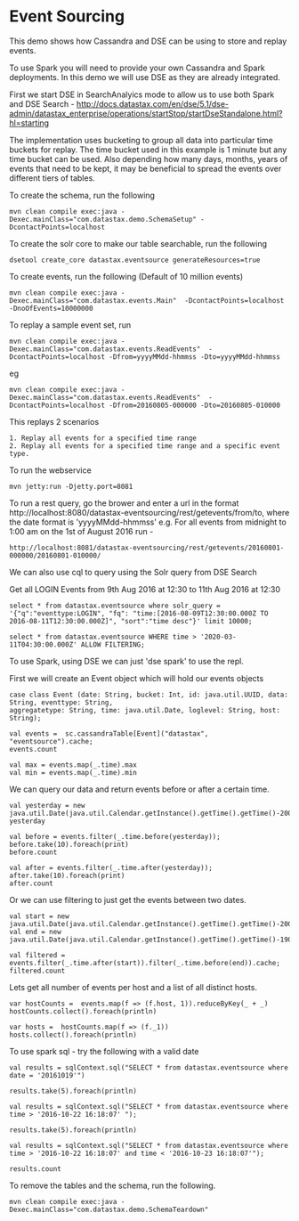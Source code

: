 Event Sourcing
========================

This demo shows how Cassandra and DSE can be using to store and replay events. 

To use Spark you will need to provide your own Cassandra and Spark deployments. In this demo we will use DSE as they are already integrated.

First we start DSE in SearchAnalyics mode to allow us to use both Spark and DSE Search - 
http://docs.datastax.com/en/dse/5.1/dse-admin/datastax_enterprise/operations/startStop/startDseStandalone.html?hl=starting

The implementation uses bucketing to group all data into particular time buckets for replay. The time bucket used in this example is 1 minute but any time bucket can be used. Also depending how many days, months, years of events that need to be kept, it may be beneficial to spread the events over different tiers of tables.    

To create the schema, run the following

	mvn clean compile exec:java -Dexec.mainClass="com.datastax.demo.SchemaSetup" -DcontactPoints=localhost
	
To create the solr core to make our table searchable, run the following

	dsetool create_core datastax.eventsource generateResources=true
	
To create events, run the following (Default of 10 million events) 
	
	mvn clean compile exec:java -Dexec.mainClass="com.datastax.events.Main"  -DcontactPoints=localhost -DnoOfEvents=10000000
	
To replay a sample event set, run 

	mvn clean compile exec:java -Dexec.mainClass="com.datastax.events.ReadEvents"  -DcontactPoints=localhost -Dfrom=yyyyMMdd-hhmmss -Dto=yyyyMMdd-hhmmss
	
eg

	mvn clean compile exec:java -Dexec.mainClass="com.datastax.events.ReadEvents"  -DcontactPoints=localhost -Dfrom=20160805-000000 -Dto=20160805-010000
	
This replays 2 scenarios

	1. Replay all events for a specified time range
	2. Replay all events for a specified time range and a specific event type.		
			
To run the webservice

	mvn jetty:run -Djetty.port=8081 
	
To run a rest query, go the brower and enter a url in the format http://localhost:8080/datastax-eventsourcing/rest/getevents/from/to, 
where the date format is 'yyyyMMdd-hhmmss' e.g. For all events from midnight to 1:00 am on the 1st of August 2016 run - 

	http://localhost:8081/datastax-eventsourcing/rest/getevents/20160801-000000/20160801-010000/

We can also use cql to query using the Solr query from DSE Search

Get all LOGIN Events from 9th Aug 2016 at 12:30 to 11th Aug 2016 at 12:30 

	select * from datastax.eventsource where solr_query = '{"q":"eventtype:LOGIN", "fq": "time:[2016-08-09T12:30:00.000Z TO 2016-08-11T12:30:00.000Z]", "sort":"time desc"}' limit 10000;
	
    select * from datastax.eventsource WHERE time > '2020-03-11T04:30:00.000Z' ALLOW FILTERING;

To use Spark, using DSE we can just 'dse spark' to use the repl.

First we will create an Event object which will hold our events objects

```
case class Event (date: String, bucket: Int, id: java.util.UUID, data: String, eventtype: String, 
aggregatetype: String, time: java.util.Date, loglevel: String, host: String); 

val events =  sc.cassandraTable[Event]("datastax", "eventsource").cache; 
events.count

val max = events.map(_.time).max
val min = events.map(_.time).min
```

We can query our data and return events before or after a certain time.

```
val yesterday = new java.util.Date(java.util.Calendar.getInstance().getTime().getTime()-200000000);
yesterday

val before = events.filter(_.time.before(yesterday)); 
before.take(10).foreach(print) 
before.count
 
val after = events.filter(_.time.after(yesterday)); 
after.take(10).foreach(print) 
after.count
```

Or we can use filtering to just get the events between two dates. 

```
val start = new java.util.Date(java.util.Calendar.getInstance().getTime().getTime()-200000000);
val end = new java.util.Date(java.util.Calendar.getInstance().getTime().getTime()-190000000);

val filtered = events.filter(_.time.after(start)).filter(_.time.before(end)).cache;
filtered.count
```

Lets get all number of events per host and a list of all distinct hosts.
```
var hostCounts =  events.map(f => (f.host, 1)).reduceByKey(_ + _)
hostCounts.collect().foreach(println)

var hosts =  hostCounts.map(f => (f._1))
hosts.collect().foreach(println)
```

To use spark sql - try the following with a valid date 
```
val results = sqlContext.sql("SELECT * from datastax.eventsource where date = '20161019'")
 
results.take(5).foreach(println)

val results = sqlContext.sql("SELECT * from datastax.eventsource where time > '2016-10-22 16:18:07' ");

results.take(5).foreach(println)

val results = sqlContext.sql("SELECT * from datastax.eventsource where time > '2016-10-22 16:18:07' and time < '2016-10-23 16:18:07'");

results.count
```

To remove the tables and the schema, run the following.

    mvn clean compile exec:java -Dexec.mainClass="com.datastax.demo.SchemaTeardown"
    


    
